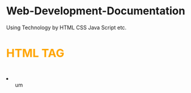 # Web-Development-Documentation
Using Technology by HTML CSS Java Script etc.
<br>
<h2 style="color:orange;font-size:30px">HTML TAG </h2><br>
<li>
<ol>um</ol>
</li>
